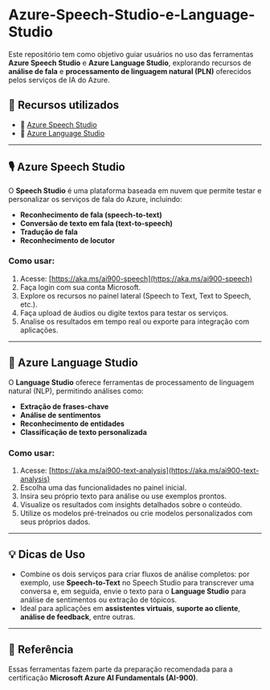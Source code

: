 # Azure-Speech-Studio-e-Language-Studio
Este repositório tem como objetivo guiar usuários no uso das ferramentas **Azure Speech Studio** e **Azure Language Studio**, explorando recursos de **análise de fala** e **processamento de linguagem natural (PLN)** oferecidos pelos serviços de IA do Azure.

## 📌 Recursos utilizados

- 🔗 [Azure Speech Studio](https://aka.ms/ai900-speech)  
- 🔗 [Azure Language Studio](https://aka.ms/ai900-text-analysis)

---

## 🎙️ Azure Speech Studio

O **Speech Studio** é uma plataforma baseada em nuvem que permite testar e personalizar os serviços de fala do Azure, incluindo:

- **Reconhecimento de fala (speech-to-text)**
- **Conversão de texto em fala (text-to-speech)**
- **Tradução de fala**
- **Reconhecimento de locutor**

### Como usar:

1. Acesse: [https://aka.ms/ai900-speech](https://aka.ms/ai900-speech)
2. Faça login com sua conta Microsoft.
3. Explore os recursos no painel lateral (Speech to Text, Text to Speech, etc.).
4. Faça upload de áudios ou digite textos para testar os serviços.
5. Analise os resultados em tempo real ou exporte para integração com aplicações.

---

## 🧠 Azure Language Studio

O **Language Studio** oferece ferramentas de processamento de linguagem natural (NLP), permitindo análises como:

- **Extração de frases-chave**
- **Análise de sentimentos**
- **Reconhecimento de entidades**
- **Classificação de texto personalizada**

### Como usar:

1. Acesse: [https://aka.ms/ai900-text-analysis](https://aka.ms/ai900-text-analysis)
2. Escolha uma das funcionalidades no painel inicial.
3. Insira seu próprio texto para análise ou use exemplos prontos.
4. Visualize os resultados com insights detalhados sobre o conteúdo.
5. Utilize os modelos pré-treinados ou crie modelos personalizados com seus próprios dados.

---

## 💡 Dicas de Uso

- Combine os dois serviços para criar fluxos de análise completos: por exemplo, use **Speech-to-Text** no Speech Studio para transcrever uma conversa e, em seguida, envie o texto para o **Language Studio** para análise de sentimentos ou extração de tópicos.
- Ideal para aplicações em **assistentes virtuais**, **suporte ao cliente**, **análise de feedback**, entre outras.

---

## 📘 Referência

Essas ferramentas fazem parte da preparação recomendada para a certificação **Microsoft Azure AI Fundamentals (AI-900)**.
